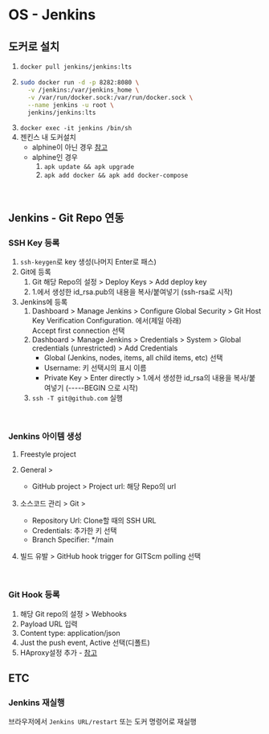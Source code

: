 # OS - Jenkins

## 도커로 설치

1. `docker pull jenkins/jenkins:lts`
2. ```sh
   sudo docker run -d -p 8282:8080 \
     -v /jenkins:/var/jenkins_home \
     -v /var/run/docker.sock:/var/run/docker.sock \
     --name jenkins -u root \
     jenkins/jenkins:lts
   ```
3. `docker exec -it jenkins /bin/sh`
4. 젠킨스 내 도커설치
   - alphine이 아닌 경우 [참고](../Docker.md#install)
   - alphine인 경우
     1. `apk update && apk upgrade`
     2. `apk add docker && apk add docker-compose`

<br />

## Jenkins - Git Repo 연동

### SSH Key 등록

1. `ssh-keygen`로 key 생성(나머지 Enter로 패스)
2. Git에 등록
   1. Git 해당 Repo의 설정 > Deploy Keys > Add deploy key
   2. 1.에서 생성한 id_rsa.pub의 내용을 복사/붙여넣기 (ssh-rsa로 시작)
3. Jenkins에 등록
   1. Dashboard > Manage Jenkins > Configure Global Security > Git Host Key Verification Configuration. 에서(제일 아래)\
      Accept first connection 선택
   2. Dashboard > Manage Jenkins > Credentials > System > Global credentials (unrestricted) > Add Credentials
      - Global (Jenkins, nodes, items, all child items, etc) 선택
      - Username: 키 선택시의 표시 이름
      - Private Key > Enter directly > 1.에서 생성한 id_rsa의 내용을 복사/붙여넣기 (-----BEGIN 으로 시작)
   3. `ssh -T git@github.com` 실행

<br />

### Jenkins 아이템 생성

1. Freestyle project
2. General >
   - GitHub project > Project url: 해당 Repo의 url
3. 소스코드 관리 > Git >

   - Repository Url: Clone할 때의 SSH URL
   - Credentials: 추가한 키 선택
   - Branch Specifier: \*/main

4. 빌드 유발 > GitHub hook trigger for GITScm polling 선택

<br />

### Git Hook 등록

1. 해당 Git repo의 설정 > Webhooks
2. Payload URL 입력
3. Content type: application/json
4. Just the push event, Active 선택(디폴트)
5. HAproxy설정 추가 - [참고](./OPNsense.md#haproxy---리버스-프록시-설정)

## ETC

### Jenkins 재실행

브라우저에서 `Jenkins URL/restart` 또는 도커 명령어로 재실행
